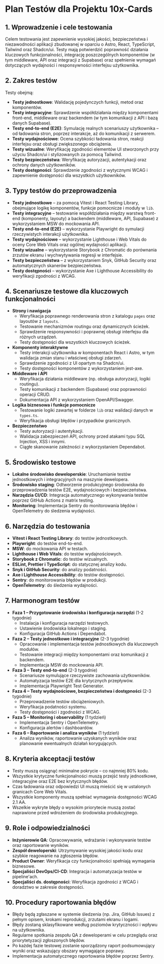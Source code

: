 # Plan Testów dla Projektu 10x-Cards

## 1. Wprowadzenie i cele testowania

Celem testowania jest zapewnienie wysokiej jakości, bezpieczeństwa i niezawodności aplikacji zbudowanej w oparciu o Astro, React, TypeScript, Tailwind oraz Shadcn/ui. Testy mają potwierdzić poprawność działania kluczowych funkcjonalności, integrację poszczególnych komponentów (w tym middleware, API oraz integracji z Supabase) oraz spełnienie wymagań dotyczących wydajności i responsywności interfejsu użytkownika.

## 2. Zakres testów

Testy obejmą:

- **Testy jednostkowe**: Walidację pojedynczych funkcji, metod oraz komponentów.
- **Testy integracyjne**: Sprawdzenie współdziałania między komponentami front-end, middleware oraz backendem (w tym komunikacji z API i bazą danych Supabase).
- **Testy end-to-end (E2E)**: Symulację realnych scenariuszy użytkownika – od ładowania stron, poprzez interakcje, aż do komunikacji z serwerem.
- **Testy wydajnościowe**: Ocena szybkości ładowania stron, reakcji interfejsu oraz obsługi zwiększonego obciążenia.
- **Testy wizualne**: Weryfikację zgodności elementów UI stworzonych przy użyciu Shadcn/ui i stylizowanych za pomocą Tailwind.
- **Testy bezpieczeństwa**: Weryfikację autoryzacji, autentykacji oraz ochrony danych użytkowników.
- **Testy dostępności**: Sprawdzenie zgodności z wytycznymi WCAG i zapewnienie dostępności dla wszystkich użytkowników.

## 3. Typy testów do przeprowadzenia

- **Testy jednostkowe** – za pomocą Vitest i React Testing Library, obejmujące logikę komponentów, funkcje pomocnicze i moduły w `lib`.
- **Testy integracyjne** – testowanie współdziałania między warstwą front-end (komponenty, layouty) a backendem (middleware, API, Supabase) z wykorzystaniem MSW do mockowania API.
- **Testy end-to-end (E2E)** – wykorzystanie Playwright do symulacji rzeczywistych interakcji użytkownika.
- **Testy wydajnościowe** – wykorzystanie Lighthouse i Web Vitals do oceny Core Web Vitals oraz ogólnej wydajności aplikacji.
- **Testy wizualne** – wykorzystanie Storybook z Chromatic do porównania zrzutów ekranu i wychwytywania regresji w interfejsie.
- **Testy bezpieczeństwa** – z wykorzystaniem Snyk, GitHub Security oraz automatycznych skanerów bezpieczeństwa.
- **Testy dostępności** – wykorzystanie Axe i Lighthouse Accessibility do weryfikacji zgodności z WCAG.

## 4. Scenariusze testowe dla kluczowych funkcjonalności

- **Strony i nawigacja**
  - Weryfikacja poprawnego renderowania stron z katalogu `pages` oraz layoutów z `layouts`.
  - Testowanie mechanizmów routingu oraz dynamicznych ścieżek.
  - Sprawdzenie responsywności i poprawnej obsługi interfejsu dla różnych urządzeń.
  - Testy dostępności dla wszystkich kluczowych ścieżek.
- **Komponenty interaktywne**
  - Testy interakcji użytkownika w komponentach React i Astro, w tym walidacja zmian stanu i właściwej obsługi zdarzeń.
  - Sprawdzenie zgodności z UI opartym na Shadcn/ui.
  - Testy dostępności komponentów z wykorzystaniem jest-axe.
- **Middleware i API**
  - Weryfikacja działania middleware (np. obsługa autoryzacji, logiki routingu).
  - Testy komunikacji z backendem (Supabase) oraz poprawności operacji CRUD.
  - Dokumentacja API z wykorzystaniem OpenAPI/Swagger.
- **Logika biznesowa i funkcje pomocnicze**
  - Testowanie logiki zawartej w folderze `lib` oraz walidacji danych w `types.ts`.
  - Weryfikacja obsługi błędów i przypadków granicznych.
- **Bezpieczeństwo**
  - Testy autoryzacji i autentykacji.
  - Walidacja zabezpieczeń API, ochrony przed atakami typu SQL Injection, XSS i innymi.
  - Ciągłe skanowanie zależności z wykorzystaniem Dependabot.

## 5. Środowisko testowe

- **Lokalne środowisko deweloperskie**: Uruchamianie testów jednostkowych i integracyjnych na maszynie dewelopera.
- **Środowisko staging**: Odtworzenie produkcyjnego środowiska do przeprowadzenia testów E2E, wydajnościowych i bezpieczeństwa.
- **Narzędzia CI/CD**: Integracja automatycznego wykonywania testów poprzez GitHub Actions z matrix testing.
- **Monitoring**: Implementacja Sentry do monitorowania błędów i OpenTelemetry do śledzenia wydajności.

## 6. Narzędzia do testowania

- **Vitest i React Testing Library**: do testów jednostkowych.
- **Playwright**: do testów end-to-end.
- **MSW**: do mockowania API w testach.
- **Lighthouse i Web Vitals**: do testów wydajnościowych.
- **Storybook z Chromatic**: do testów wizualnych.
- **ESLint, Prettier i TypeScript**: do statycznej analizy kodu.
- **Snyk i GitHub Security**: do analizy podatności.
- **Axe i Lighthouse Accessibility**: do testów dostępności.
- **Sentry**: do monitorowania błędów w produkcji.
- **OpenTelemetry**: do śledzenia wydajności.

## 7. Harmonogram testów

- **Faza 1 – Przygotowanie środowiska i konfiguracja narzędzi** (1-2 tygodnie)
  - Instalacja i konfiguracja narzędzi testowych.
  - Ustawienie środowiska lokalnego i staging.
  - Konfiguracja GitHub Actions i Dependabot.
- **Faza 2 – Testy jednostkowe i integracyjne** (2-3 tygodnie)
  - Opracowanie i implementacja testów jednostkowych dla kluczowych modułów.
  - Testowanie integracji między komponentami oraz komunikacji z backendem.
  - Implementacja MSW do mockowania API.
- **Faza 3 – Testy end-to-end** (2-3 tygodnie)
  - Scenariusze symulujące rzeczywiste zachowania użytkowników.
  - Automatyzacja testów E2E dla krytycznych przepływów.
  - Implementacja Playwright Test Generator.
- **Faza 4 – Testy wydajnościowe, bezpieczeństwa i dostępności** (2-3 tygodnie)
  - Przeprowadzenie testów obciążeniowych.
  - Weryfikacja podatności systemu.
  - Testy dostępności i zgodności z WCAG.
- **Faza 5 – Monitoring i observability** (1 tydzień)
  - Implementacja Sentry i OpenTelemetry.
  - Konfiguracja alertów i dashboardów.
- **Faza 6 – Raportowanie i analiza wyników** (1 tydzień)
  - Analiza wyników, raportowanie uzyskanych wyników oraz planowanie ewentualnych działań korygujących.

## 8. Kryteria akceptacji testów

- Testy muszą osiągnąć minimalne pokrycie – co najmniej 80% kodu.
- Wszystkie krytyczne funkcjonalności muszą przejść testy jednostkowe, integracyjne oraz E2E bez krytycznych błędów.
- Czas ładowania oraz odpowiedzi UI muszą mieścić się w ustalonych granicach Core Web Vitals.
- Wszystkie komponenty muszą spełniać wymagania dostępności WCAG 2.1 AA.
- Wszelkie wykryte błędy o wysokim priorytecie muszą zostać naprawione przed wdrożeniem do środowiska produkcyjnego.

## 9. Role i odpowiedzialności

- **Inżynierowie QA**: Opracowywanie, wdrażanie i wykonywanie testów oraz raportowanie wyników.
- **Zespół deweloperski**: Utrzymywanie wysokiej jakości kodu oraz szybkie reagowanie na zgłoszenia błędów.
- **Product Owner**: Weryfikacja czy funkcjonalności spełniają wymagania biznesowe.
- **Specjaliści DevOps/CI-CD**: Integracja i automatyzacja testów w pipeline'ach.
- **Specjaliści ds. dostępności**: Weryfikacja zgodności z WCAG i doradztwo w zakresie dostępności.

## 10. Procedury raportowania błędów

- Błędy będą zgłaszane w systemie śledzenia (np. Jira, GitHub Issues) z pełnym opisem, krokami reprodukcji, zrzutami ekranu i logami.
- Błędy zostaną sklasyfikowane według poziomów krytyczności i wpływu na użytkownika.
- Regularne spotkania zespołu QA z deweloperami w celu przeglądu oraz priorytetyzacji zgłoszonych błędów.
- Po każdej fazie testowej zostanie sporządzony raport podsumowujący wyniki oraz wskazujący obszary wymagające poprawy.
- Implementacja automatycznego raportowania błędów poprzez Sentry.
